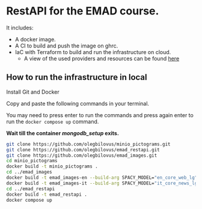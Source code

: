 # RestAPI for the EMAD course.

It includes:

- A docker image.
- A CI to build and push the image on ghrc.
- IaC with Terraform to build and run the infrastructure on cloud. 
  - A view of the used providers and resources can be found [here](./terraform/README.md)

## How to run the infrastructure in local

Install Git and Docker

Copy and paste the following commands in your terminal.

You may need to press enter to run the commands and press again enter to run the `docker compose up` command.

**Wait till the container *mongodb_setup* exits.**

```bash
git clone https://github.com/olegbilovus/minio_pictograms.git
git clone https://github.com/olegbilovus/emad_restapi.git
git clone https://github.com/olegbilovus/emad_images.git
cd minio_pictograms
docker build -t minio_pictograms .
cd ../emad_images
docker build -t emad_images-en --build-arg SPACY_MODEL="en_core_web_lg" .
docker build -t emad_images-it --build-arg SPACY_MODEL="it_core_news_lg" .
cd ../emad_restapi
docker build -t emad_restapi .
docker compose up
```
